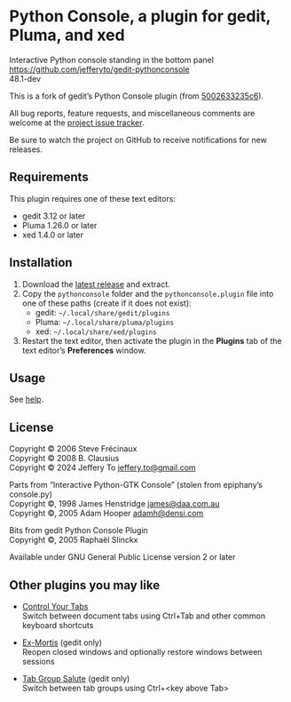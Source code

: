 # Python Console, a plugin for gedit, Pluma, and xed

Interactive Python console standing in the bottom panel  
<https://github.com/jefferyto/gedit-pythonconsole>  
48.1-dev

This is a fork of gedit’s Python Console plugin (from [5002633235c6]).

All bug reports, feature requests, and miscellaneous comments are
welcome at the [project issue tracker].

Be sure to watch the project on GitHub to receive notifications for new
releases.

[5002633235c6]: https://gitlab.gnome.org/World/gedit/gedit/-/tree/5002633235c6a389df1a2ae9733f5bfaefe838f9
[project issue tracker]: https://github.com/jefferyto/gedit-pythonconsole/issues

## Requirements

This plugin requires one of these text editors:

*   gedit 3.12 or later
*   Pluma 1.26.0 or later
*   xed 1.4.0 or later

## Installation

1.  Download the [latest release] and extract.
2.  Copy the `pythonconsole` folder and the `pythonconsole.plugin` file
    into one of these paths (create if it does not exist):
    * gedit: `~/.local/share/gedit/plugins`
    * Pluma: `~/.local/share/pluma/plugins`
    * xed: `~/.local/share/xed/plugins`
3.  Restart the text editor, then activate the plugin in the **Plugins**
    tab of the text editor’s **Preferences** window.

[latest release]: https://github.com/jefferyto/gedit-pythonconsole/releases/latest

## Usage

See [help].

[help]: help/README.md

## License

Copyright © 2006 Steve Frécinaux  
Copyright © 2008 B. Clausius  
Copyright © 2024 Jeffery To <jeffery.to@gmail.com>

Parts from “Interactive Python-GTK Console” (stolen from epiphany’s console.py)  
    Copyright ©, 1998 James Henstridge <james@daa.com.au>  
    Copyright ©, 2005 Adam Hooper <adamh@densi.com>

Bits from gedit Python Console Plugin  
    Copyright ©, 2005 Raphaël Slinckx

Available under GNU General Public License version 2 or later

## Other plugins you may like

*   [Control Your Tabs]  
    Switch between document tabs using Ctrl+Tab and other common keyboard shortcuts

*   [Ex-Mortis] (gedit only)  
    Reopen closed windows and optionally restore windows between sessions

*   [Tab Group Salute] (gedit only)  
    Switch between tab groups using Ctrl+\<key above Tab\>

[Control Your Tabs]: https://github.com/jefferyto/gedit-control-your-tabs
[Ex-Mortis]: https://github.com/jefferyto/gedit-ex-mortis
[Tab Group Salute]: https://github.com/jefferyto/gedit-tab-group-salute

